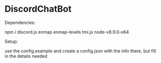 # DiscordChatBot

Dependencies:

npm i discord.js enmap enmap-levels tmi.js
node-v8.9.0-x64

Setup:

use the config.example and create a config.json with the info there, but fill in the details needed
